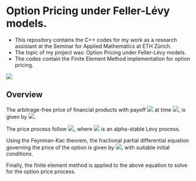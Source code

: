 # Option Pricing under Feller-Lévy models. 

* This repository contains the C++ codes for my work as a research assistant at the Seminar for Applied Mathematics at ETH Zürich. 
* The topic of my project was: Option Pricing under Feller-Lévy models. 
* The codes contain the Finite Element Method implementation for option pricing. 
<img src="https://render.githubusercontent.com/render/math?math=e^{i \pi} = -1">

## Overview
The arbitrage-free price of financial products with payoff <img src="https://render.githubusercontent.com/render/math?math=g"> at time <img src="https://render.githubusercontent.com/render/math?math=t \in [0,T]">, is given by
<img src="https://render.githubusercontent.com/render/math?math=V(t,x) = \mathbb{E}[\e^{-rT}g(X_T) | X_t=x]">.

The price process follow <img src="https://render.githubusercontent.com/render/math?math=dX_t = b(X_{t^-})dt + a(X_{t^-})^{1/\alpha}d L_t^{\alpha}, \ \ \ X_0=x, ">, where  <img src="https://render.githubusercontent.com/render/math?math=(L_t^{\alpha})_{t\ge0}"> is an alpha-stable Lévy process.

Using the Feynman-Kac theorem, the fractional partial differential equation governing the price of the option is given by <img src="https://render.githubusercontent.com/render/math?math=v_t(t,x) - b(x)\partial_xv(t,x) + a(x)(-\partial_{xx})^{\alpha/2}v(t,x) + rv(t,x) = 0, & \text{in}\ \mathbb{R}_{>0}\times\mathbb{R}_{\ge0}">, with suitable initial conditions. 

Finally, the finite element method is applied to the above equation to solve for the option price process. 


